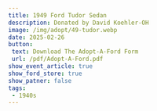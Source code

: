 ```yaml
---
title: 1949 Ford Tudor Sedan
description: Donated by David Koehler-OH
image: /img/adopt/49-tudor.webp
date: 2025-02-26
button: 
 text: Download The Adopt-A-Ford Form
 url: /pdf/Adopt-A-Ford.pdf
show_event_article: true
show_ford_store: true
show_patner: false
tags: 
 - 1940s
---
```


